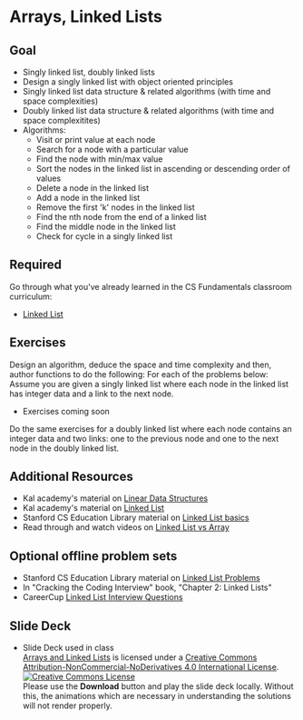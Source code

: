 # Arrays, Linked Lists
## Goal
+ Singly linked list, doubly linked lists
+ Design a singly linked list with object oriented principles
+ Singly linked list data structure & related algorithms (with time and space complexities)
+ Doubly linked list data structure & related algorithms (with time and space complexitites)
+ Algorithms:
  + Visit or print value at each node
  + Search for a node with a particular value
  + Find the node with min/max value
  + Sort the nodes in the linked list in ascending or descending order of values
  + Delete a node in the linked list
  + Add a node in the linked list
  + Remove the first 'k' nodes in the linked list
  + Find the nth node from the end of a linked list
  + Find the middle node in the linked list
  + Check for cycle in a singly linked list

## Required
Go through what you've already learned in the CS Fundamentals classroom curriculum:
+ [Linked List](https://github.com/Ada-Developers-Academy/textbook-curriculum/blob/master/04-cs-fundamentals/classroom/LinkedList.md)

## Exercises
Design an algorithm, deduce the space and time complexity and then, author functions to do the following:
For each of the problems below: Assume you are given a singly linked list where each node in the linked list has integer data and a link to the next node.
  + Exercises coming soon

Do the same exercises for a doubly linked list where each node contains an integer data and two links: one to the previous node and one to the next node in the doubly linked list.

## Additional Resources
+ Kal academy's material on [Linear Data Structures](https://drive.google.com/open?id=0BxHords9odw3cDhCdGMxcWFVRms)
+ Kal academy's material on [Linked List](https://drive.google.com/open?id=0BxHords9odw3am9SWEtGSkdrRTA)
+ Stanford CS Education Library material on [Linked List basics](http://cslibrary.stanford.edu/103/)
+ Read through and watch videos on [Linked List vs Array](http://www.geeksforgeeks.org/linked-list-vs-array/)

## Optional offline problem sets
+ Stanford CS Education Library material on [Linked List Problems](http://cslibrary.stanford.edu/105/)
+ In "Cracking the Coding Interview" book, "Chapter 2: Linked Lists"
+ CareerCup [Linked List Interview Questions](https://www.careercup.com/page?pid=linked-lists-interview-questions)

## Slide Deck
+ Slide Deck used in class</br>
<span xmlns:dct="http://purl.org/dc/terms/" property="dct:title"><a href="https://www.slideshare.net/secret/K2Ui5jdn6QjW47">Arrays and Linked Lists</a></span> is licensed under a <a rel="license" href="http://creativecommons.org/licenses/by-nc-nd/4.0/">Creative Commons Attribution-NonCommercial-NoDerivatives 4.0 International License</a>.</br>
<a rel="license" href="http://creativecommons.org/licenses/by-nc-nd/4.0/"><img alt="Creative Commons License" style="border-width:0" src="https://i.creativecommons.org/l/by-nc-nd/4.0/88x31.png" /></a><br /> Please use the <strong>Download</strong> button and play the slide deck locally. Without this, the animations which are necessary in understanding the solutions will not render properly.
